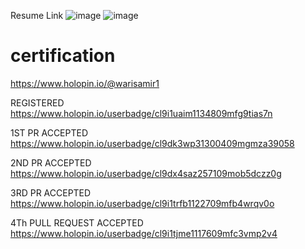 Resume Link 
![image](https://user-images.githubusercontent.com/77074869/225122754-c2911ca5-8224-4f96-88a7-a9a2810b61a8.png)
![image](https://user-images.githubusercontent.com/77074869/227694191-e5b2b75b-87a7-45e0-b66f-8ff7243f0fad.png)


# certification
https://www.holopin.io/@warisamir1

REGISTERED
https://www.holopin.io/userbadge/cl9i1uaim1134809mfg9tias7n

1ST PR ACCEPTED
https://www.holopin.io/userbadge/cl9dk3wp31300409mgmza39058

2ND PR ACCEPTED
https://www.holopin.io/userbadge/cl9dx4saz257109mob5dczz0g

3RD PR ACCEPTED
https://www.holopin.io/userbadge/cl9i1trfb1122709mfb4wrqv0o

4Th PULL REQUEST ACCEPTED
https://www.holopin.io/userbadge/cl9i1tjme1117609mfc3vmp2v4
